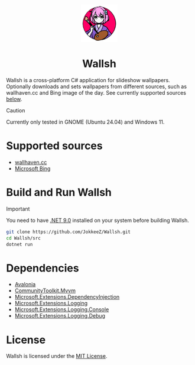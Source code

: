 <div align="center">
    <img width="100" height="100" src="https://github.com/JokkeeZ/Wallsh/blob/master/src/Assets/Wallsh.svg"/>
    <h1>Wallsh</h1>
</div>

Wallsh is a cross-platform C# application for slideshow wallpapers. Optionally downloads and sets wallpapers from different sources, such as wallhaven.cc and Bing image of the day. See currently supported sources [below](#supported-sources).

> [!CAUTION]
> Currently only tested in GNOME (Ubuntu 24.04) and Windows 11.

# Supported sources
- [wallhaven.cc](https://wallhaven.cc)
- [Microsoft Bing](https://www.bing.com)

# Build and Run Wallsh
> [!IMPORTANT]
> You need to have [.NET 9.0](https://dotnet.microsoft.com/en-us/download) installed on your system before building Wallsh.

```sh
git clone https://github.com/JokkeeZ/Wallsh.git
cd Wallsh/src
dotnet run
```

# Dependencies
- [Avalonia](https://github.com/AvaloniaUI/Avalonia)
- [CommunityToolkit.Mvvm](https://github.com/CommunityToolkit/dotnet)
- [Microsoft.Extensions.DependencyInjection](https://github.com/dotnet/runtime)
- [Microsoft.Extensions.Logging](https://github.com/dotnet/runtime)
- [Microsoft.Extensions.Logging.Console](https://github.com/dotnet/runtime)
- [Microsoft.Extensions.Logging.Debug](https://github.com/dotnet/runtime)

# License
Wallsh is licensed under the [MIT License](https://github.com/JokkeeZ/Wallsh/blob/master/LICENSE).
